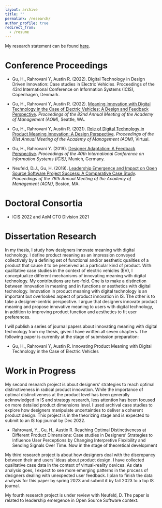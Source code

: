 ```yaml
---
layout: archive
title: ""
permalink: /research/
author_profile: true
redirect_from:
  - /resume
---
```



My research statement can be found [here](https://uwoca-my.sharepoint.com/:b:/g/personal/hgu53_uwo_ca/Ebhiz8YsN_hIr9Is_aO7o1MBReFdhTr15-TX61WJnRpkzg?e=RRMEjx).

Conference Proceedings 
======
* Gu, H., Rahrovani Y, Austin R. (2022). Digital Technology in Design Driven Innovation: Case studies in Electric Vehicles. Proceedings of the 43rd International Conference on Information Systems (ICIS), Copenhagen, Denmark.

* Gu, H., Rahrovani Y, Austin R. (2022). [Meaning Innovation with Digital Technology in the Case of Electric Vehicles: A Design and Feedback Perspective](https://journals.aom.org/doi/abs/10.5465/AMBPP.2022.11115abstract). *Proceedings of the 82nd Annual Meeting of the Academy of Management (AOM)*, Seattle, WA.

* Gu, H., Rahrovani Y, Austin R. (2021). [Role of Digital Technology in Product Meaning Innovation: A Design Perspective](https://journals.aom.org/doi/abs/10.5465/AMBPP.2021.11891abstract). *Proceedings of the 81st Annual Meeting of the Academy of Management (AOM)*, Virtual.

* Gu, H., Rahrovani Y. (2019). [Designer Adaptation: A Feedback Perspective](https://aisel.aisnet.org/icis2019/mobile_iot/mobile_iot/1/). *Proceedings of the 40th International Conference on Information Systems (ICIS)*, Munich, Germany.

* Neufeld, D.J., Gu, H. (2019). [Leadership Emergence and Impact on Open Source Software Project Success: A Comparative Case Study](https://journals.aom.org/doi/abs/10.5465/AMBPP.2019.11698abstract). *Proceedings of the 79th Annual Meeting of the Academy of Management (AOM)*, Boston, MA.

Doctoral Consortia 
======
* ICIS 2022 and AoM CTO Division 2021

Dissertation Research 
======
In my thesis, I study how designers innovate meaning with digital technology. I define product meaning as an impression conveyed collectively by a defining set of functional and/or aesthetic qualities of a product that cause it to be perceived as a particular kind of product. With qualitative case studies in the context of electric vehicles (EV), I conceptualize different mechanisms of innovating meaning with digital technology. My contributions are two-fold. One is to make a distinction between innovation in meaning and in functions or aesthetics with digital technology. Innovation in product meaning with digital technology is an important but overlooked aspect of product innovation in IS. The other is to take a designer-centric perspective. I argue that designers innovate product meaning and propose innovative meaning to users with digital technology, in addition to improving product function and aesthetics to fit user preferences. 

I will publish a series of journal papers about innovating meaning with digital technology from my thesis, given I have written all seven chapters. The following paper  is currently at the stage of submission preparation:
* Gu, H., Rahrovani Y, Austin R. Innovating Product Meaning with Digital Technology in the Case of Electric Vehicles
 
Work in Progress
======
My second research project is about designers’ strategies to reach optimal distinctiveness in radical product innovation. While the importance of optimal distinctiveness at the product level has been generally acknowledged in IS and strategy research, less attention has been focused on more detailed product dimensions level. I used archival case studies to explore how designers manipulate uncertainties to deliver a coherent product design. This project is in the theorizing stage and is expected to submit to an IS top journal by Dec 2022.

* Rahrovani, Y., Gu, H., Austin R. Reaching Optimal Distinctiveness at Different Product Dimensions: Case studies in Designers’ Strategies to Influence User Perceptions by Changing Interpretive Flexibility and Sending Signals Over Time. Now in the stage of theoretical development

My third research project is about how designers deal with the discrepancy between their and users’ ideas about product design. I have collected qualitative case data in the context of virtual-reality devices. As data analysis goes, I expect to see more emerging patterns in the process of designers dealing with unexpected user feedback. I plan to finish the data analysis for this paper by spring 2023 and submit it by fall 2023 to a top IS journal. 

My fourth research project is under review with Neufeld, D. The paper is related to leadership emergence in Open Source Software context.

